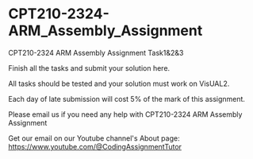 # CPT210-2324-ARM_Assembly_Assignment
CPT210-2324 ARM Assembly Assignment Task1&amp;2&amp;3

Finish all the tasks and submit your solution here.

All tasks should be tested and your solution must work on VisUAL2.

Each day of late submission will cost 5% of the mark of this assignment.

Please email us if you need any help with CPT210-2324 ARM Assembly Assignment

Get our email on our Youtube channel's About page: https://www.youtube.com/@CodingAssignmentTutor
